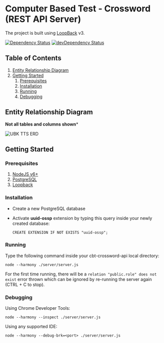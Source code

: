 # Computer Based Test - Crossword (REST API Server)

The project is built using [LoopBack](http://loopback.io) v3.

[![Dependency Status](https://david-dm.org/labibramadhan/ubk-tts-server.svg)](https://david-dm.org/labibramadhan/ubk-tts-server)
[![devDependency Status](https://david-dm.org/labibramadhan/ubk-tts-server/dev-status.svg)](https://david-dm.org/labibramadhan/ubk-tts-server?type=dev)

## Table of Contents
1. [Entity Relationship Diagram](#entity-relationship-diagram)
1. [Getting Started](#getting-started)
    1. [Prerequisites](#prerequisites)
    1. [Installation](#installation)
    1. [Running](#running)
    1. [Debugging](#debugging)

## Entity Relationship Diagram

**Not all tables and columns shown***

![UBK TTS ERD](img/ERD.png)

## Getting Started

### Prerequisites

1. [NodeJS v6+](https://nodejs.org/en/download/)
1. [PostgreSQL](https://www.postgresql.org/download/)
1. [Loopback](http://loopback.io/getting-started/)

### Installation

- Create a new PostgreSQL database
- Activate **uuid-ossp** extension by typing this query inside your newly created database:

  ```
  CREATE EXTENSION IF NOT EXISTS "uuid-ossp";
  ```

### Running

Type the following command inside your cbt-crossword-api local directory:

```
node --harmony ./server/server.js
```

For the first time running, there will be a ```relation "public.role" does not exist``` error thrown which can be ignored by re-running the server again (CTRL + C to stop).

### Debugging

Using Chrome Developer Tools:

```
node --harmony --inspect ./server/server.js
```

Using any supported IDE:

```
node --harmony --debug-brk=<port> ./server/server.js
```
